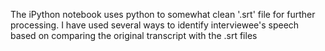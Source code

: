 The iPython notebook uses python to somewhat clean '.srt' file for further processing. 
I have used several ways to identify interviewee's speech based on comparing the original transcript with the .srt files
